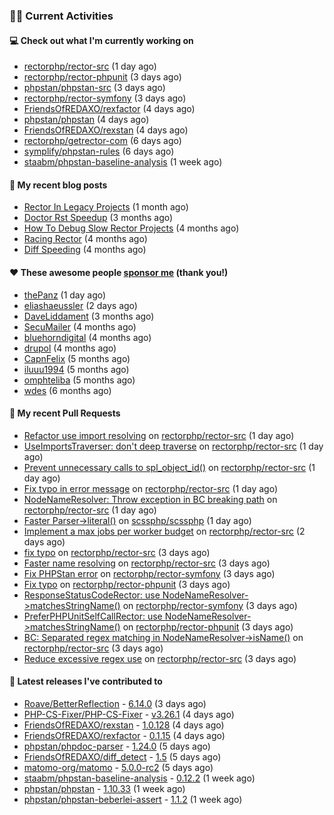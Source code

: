 ### 👨‍💻 Current Activities


#### 💻 Check out what I'm currently working on

- [rectorphp/rector-src](https://github.com/rectorphp/rector-src) (1 day ago)
- [rectorphp/rector-phpunit](https://github.com/rectorphp/rector-phpunit) (3 days ago)
- [phpstan/phpstan-src](https://github.com/phpstan/phpstan-src) (3 days ago)
- [rectorphp/rector-symfony](https://github.com/rectorphp/rector-symfony) (3 days ago)
- [FriendsOfREDAXO/rexfactor](https://github.com/FriendsOfREDAXO/rexfactor) (4 days ago)
- [phpstan/phpstan](https://github.com/phpstan/phpstan) (4 days ago)
- [FriendsOfREDAXO/rexstan](https://github.com/FriendsOfREDAXO/rexstan) (4 days ago)
- [rectorphp/getrector-com](https://github.com/rectorphp/getrector-com) (6 days ago)
- [symplify/phpstan-rules](https://github.com/symplify/phpstan-rules) (6 days ago)
- [staabm/phpstan-baseline-analysis](https://github.com/staabm/phpstan-baseline-analysis) (1 week ago)


#### 📜 My recent blog posts

- [Rector In Legacy Projects](https://staabm.github.io/2023/07/23/rector-in-legacy-projects.html) (1 month ago)
- [Doctor Rst Speedup](https://staabm.github.io/2023/05/18/doctor-rst-speedup.html) (3 months ago)
- [How To Debug Slow Rector Projects](https://staabm.github.io/2023/05/10/how-to-debug-slow-rector-projects.html) (4 months ago)
- [Racing Rector](https://staabm.github.io/2023/05/06/racing-rector.html) (4 months ago)
- [Diff Speeding](https://staabm.github.io/2023/05/01/diff-speeding.html) (4 months ago)


#### ❤️ These awesome people [sponsor me](https://github.com/sponsors/staabm) (thank you!)

- [thePanz](https://github.com/thePanz) (1 day ago)
- [eliashaeussler](https://github.com/eliashaeussler) (2 days ago)
- [DaveLiddament](https://github.com/DaveLiddament) (3 months ago)
- [SecuMailer](https://github.com/SecuMailer) (4 months ago)
- [bluehorndigital](https://github.com/bluehorndigital) (4 months ago)
- [drupol](https://github.com/drupol) (4 months ago)
- [CapnFelix](https://github.com/CapnFelix) (5 months ago)
- [iluuu1994](https://github.com/iluuu1994) (5 months ago)
- [omphteliba](https://github.com/omphteliba) (5 months ago)
- [wdes](https://github.com/wdes) (6 months ago)


#### 🔨 My recent Pull Requests

- [Refactor use import resolving](https://github.com/rectorphp/rector-src/pull/4998) on [rectorphp/rector-src](https://github.com/rectorphp/rector-src) (1 day ago)
- [UseImportsTraverser: don&#39;t deep traverse](https://github.com/rectorphp/rector-src/pull/4994) on [rectorphp/rector-src](https://github.com/rectorphp/rector-src) (1 day ago)
- [Prevent unnecessary calls to spl_object_id()](https://github.com/rectorphp/rector-src/pull/4992) on [rectorphp/rector-src](https://github.com/rectorphp/rector-src) (1 day ago)
- [Fix typo in error message](https://github.com/rectorphp/rector-src/pull/4989) on [rectorphp/rector-src](https://github.com/rectorphp/rector-src) (1 day ago)
- [NodeNameResolver: Throw exception in BC breaking path](https://github.com/rectorphp/rector-src/pull/4980) on [rectorphp/rector-src](https://github.com/rectorphp/rector-src) (1 day ago)
- [Faster Parser-&gt;literal()](https://github.com/scssphp/scssphp/pull/659) on [scssphp/scssphp](https://github.com/scssphp/scssphp) (1 day ago)
- [Implement a max jobs per worker budget](https://github.com/rectorphp/rector-src/pull/4965) on [rectorphp/rector-src](https://github.com/rectorphp/rector-src) (2 days ago)
- [fix typo](https://github.com/rectorphp/rector-src/pull/4956) on [rectorphp/rector-src](https://github.com/rectorphp/rector-src) (3 days ago)
- [Faster name resolving](https://github.com/rectorphp/rector-src/pull/4955) on [rectorphp/rector-src](https://github.com/rectorphp/rector-src) (3 days ago)
- [Fix PHPStan error](https://github.com/rectorphp/rector-symfony/pull/524) on [rectorphp/rector-symfony](https://github.com/rectorphp/rector-symfony) (3 days ago)
- [Fix typo](https://github.com/rectorphp/rector-phpunit/pull/249) on [rectorphp/rector-phpunit](https://github.com/rectorphp/rector-phpunit) (3 days ago)
- [ResponseStatusCodeRector: use NodeNameResolver-&gt;matchesStringName()](https://github.com/rectorphp/rector-symfony/pull/523) on [rectorphp/rector-symfony](https://github.com/rectorphp/rector-symfony) (3 days ago)
- [PreferPHPUnitSelfCallRector: use NodeNameResolver-&gt;matchesStringName()](https://github.com/rectorphp/rector-phpunit/pull/248) on [rectorphp/rector-phpunit](https://github.com/rectorphp/rector-phpunit) (3 days ago)
- [BC: Separated regex matching in NodeNameResolver-&gt;isName()](https://github.com/rectorphp/rector-src/pull/4951) on [rectorphp/rector-src](https://github.com/rectorphp/rector-src) (3 days ago)
- [Reduce excessive regex use](https://github.com/rectorphp/rector-src/pull/4950) on [rectorphp/rector-src](https://github.com/rectorphp/rector-src) (3 days ago)


#### 🔭 Latest releases I've contributed to

- [Roave/BetterReflection](https://github.com/Roave/BetterReflection) - [6.14.0](https://github.com/Roave/BetterReflection/releases/tag/6.14.0) (3 days ago)
- [PHP-CS-Fixer/PHP-CS-Fixer](https://github.com/PHP-CS-Fixer/PHP-CS-Fixer) - [v3.26.1](https://github.com/PHP-CS-Fixer/PHP-CS-Fixer/releases/tag/v3.26.1) (4 days ago)
- [FriendsOfREDAXO/rexstan](https://github.com/FriendsOfREDAXO/rexstan) - [1.0.128](https://github.com/FriendsOfREDAXO/rexstan/releases/tag/1.0.128) (4 days ago)
- [FriendsOfREDAXO/rexfactor](https://github.com/FriendsOfREDAXO/rexfactor) - [0.1.15](https://github.com/FriendsOfREDAXO/rexfactor/releases/tag/0.1.15) (4 days ago)
- [phpstan/phpdoc-parser](https://github.com/phpstan/phpdoc-parser) - [1.24.0](https://github.com/phpstan/phpdoc-parser/releases/tag/1.24.0) (5 days ago)
- [FriendsOfREDAXO/diff_detect](https://github.com/FriendsOfREDAXO/diff_detect) - [1.5](https://github.com/FriendsOfREDAXO/diff_detect/releases/tag/1.5) (5 days ago)
- [matomo-org/matomo](https://github.com/matomo-org/matomo) - [5.0.0-rc2](https://github.com/matomo-org/matomo/releases/tag/5.0.0-rc2) (5 days ago)
- [staabm/phpstan-baseline-analysis](https://github.com/staabm/phpstan-baseline-analysis) - [0.12.2](https://github.com/staabm/phpstan-baseline-analysis/releases/tag/0.12.2) (1 week ago)
- [phpstan/phpstan](https://github.com/phpstan/phpstan) - [1.10.33](https://github.com/phpstan/phpstan/releases/tag/1.10.33) (1 week ago)
- [phpstan/phpstan-beberlei-assert](https://github.com/phpstan/phpstan-beberlei-assert) - [1.1.2](https://github.com/phpstan/phpstan-beberlei-assert/releases/tag/1.1.2) (1 week ago)
